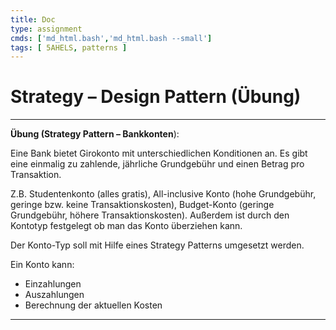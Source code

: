 ```yaml
---
title: Doc
type: assignment
cmds: ['md_html.bash','md_html.bash --small']
tags: [ 5AHELS, patterns ]
---
```




# Strategy – Design Pattern (Übung)



---

**Übung (Strategy Pattern – Bankkonten**):

Eine Bank bietet Girokonto mit unterschiedlichen Konditionen an. Es gibt eine einmalig zu zahlende, jährliche Grundgebühr und einen Betrag pro Transaktion.

Z.B. Studentenkonto (alles gratis), All-inclusive Konto (hohe Grundgebühr, geringe bzw. keine Transaktionskosten), Budget-Konto (geringe Grundgebühr, höhere Transaktionskosten). Außerdem ist durch den Kontotyp festgelegt ob man das Konto überziehen kann.

Der Konto-Typ soll mit Hilfe eines Strategy Patterns umgesetzt werden.

Ein Konto kann:

- Einzahlungen
- Auszahlungen
- Berechnung der aktuellen Kosten

---
